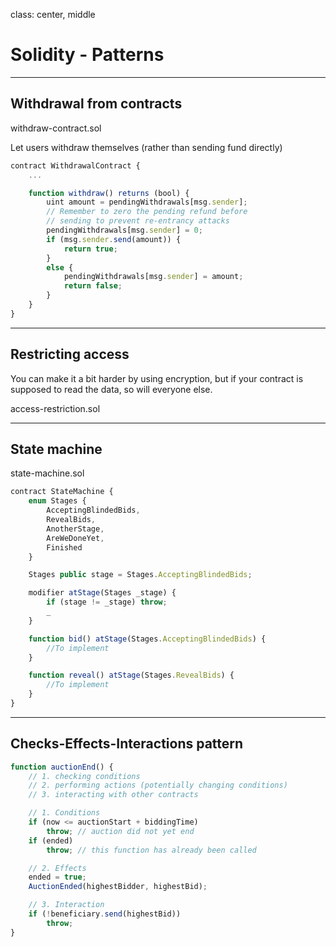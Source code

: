 class: center, middle
# Solidity - Patterns

---
## Withdrawal from contracts
withdraw-contract.sol

Let users withdraw themselves (rather than sending fund directly)

```Javascript
contract WithdrawalContract {
    ...

    function withdraw() returns (bool) {
        uint amount = pendingWithdrawals[msg.sender];
        // Remember to zero the pending refund before
        // sending to prevent re-entrancy attacks
        pendingWithdrawals[msg.sender] = 0;
        if (msg.sender.send(amount)) {
            return true;
        }
        else {
            pendingWithdrawals[msg.sender] = amount;
            return false;
        }
    }
}
```

---
## Restricting access
You can make it a bit harder by using encryption, but if your contract is supposed to read the data, so will everyone else.

access-restriction.sol

---
## State machine
state-machine.sol

```Javascript
contract StateMachine {
    enum Stages {
        AcceptingBlindedBids,
        RevealBids,
        AnotherStage,
        AreWeDoneYet,
        Finished
    }

    Stages public stage = Stages.AcceptingBlindedBids;

    modifier atStage(Stages _stage) {
        if (stage != _stage) throw;
        _
    }

    function bid() atStage(Stages.AcceptingBlindedBids) {
        //To implement
    }

    function reveal() atStage(Stages.RevealBids) {
        //To implement
    }
}
```

---
## Checks-Effects-Interactions pattern

```Javascript
function auctionEnd() {
    // 1. checking conditions
    // 2. performing actions (potentially changing conditions)
    // 3. interacting with other contracts

    // 1. Conditions
    if (now <= auctionStart + biddingTime)
        throw; // auction did not yet end
    if (ended)
        throw; // this function has already been called

    // 2. Effects
    ended = true;
    AuctionEnded(highestBidder, highestBid);

    // 3. Interaction
    if (!beneficiary.send(highestBid))
        throw;
}
```

